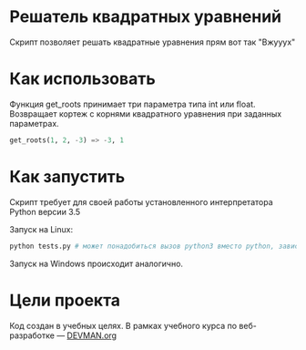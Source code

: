 # Решатель квадратных уравнений

Скрипт позволяет решать квадратные уравнения прям вот так "Вжууух"

# Как использовать

Функция get_roots принимает три параметра типа int или float. 
Возвращает кортеж с корнями квадратного уравнения при заданных параметрах.

```python
get_roots(1, 2, -3) => -3, 1 
```

# Как запустить

Скрипт требует для своей работы установленного интерпретатора Python версии 3.5

Запуск на Linux:

```bash
python tests.py # может понадобиться вызов python3 вместо python, зависит от настроек операционной системы
```

Запуск на Windows происходит аналогично.

# Цели проекта

Код создан в учебных целях. В рамках учебного курса по веб-разработке ― [DEVMAN.org](https://devman.org)

